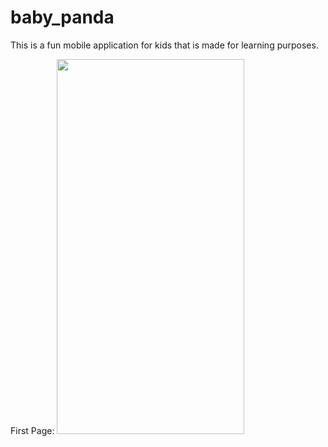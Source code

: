 # baby_panda
This is a fun mobile application for kids that is made for learning purposes.

First Page:
<img src="https://user-images.githubusercontent.com/109704023/214412083-d173270d-24fb-441d-82c4-0ddfc9a7a57e.png" height="600" width="300">
